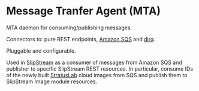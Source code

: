 
# Message Tranfer Agent (MTA) 

MTA daemon for consuming/publishing messages. 

Connectors to: pure REST endpoints, [Amazon SQS](http://aws.amazon.com/sqs/) and 
[dirq](https://code.google.com/p/dirq/).

Pluggable and configurable.

Used in [SlipStream](http://sixsq.com/products/slipstream.html) as a consumer of 
messages from Amazon SQS and publisher to specific SlipStream REST resources. 
In particular, consume IDs of the newly built [StratusLab](http://stratuslab.eu/) cloud 
images from SQS and publish them to SlipStream Image module resources.

